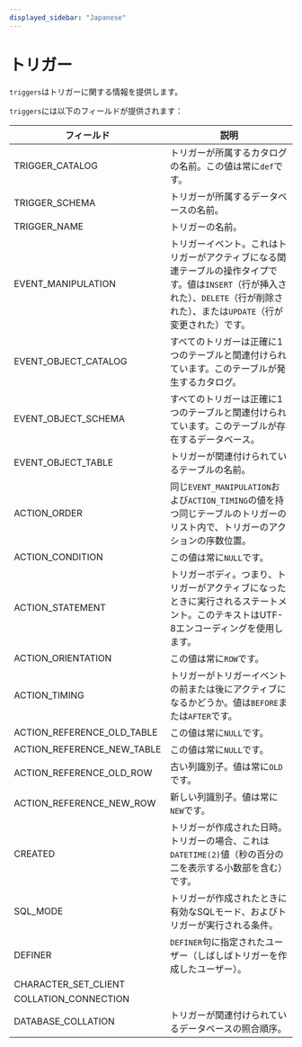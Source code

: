 ```yaml
---
displayed_sidebar: "Japanese"
---
```


# トリガー

`triggers`はトリガーに関する情報を提供します。

`triggers`には以下のフィールドが提供されます：

| **フィールド**             | **説明**                                                     |
| -------------------------- | ------------------------------------------------------------ |
| TRIGGER_CATALOG            | トリガーが所属するカタログの名前。この値は常に`def`です。     |
| TRIGGER_SCHEMA             | トリガーが所属するデータベースの名前。                         |
| TRIGGER_NAME               | トリガーの名前。                                              |
| EVENT_MANIPULATION         | トリガーイベント。これはトリガーがアクティブになる関連テーブルの操作タイプです。値は`INSERT`（行が挿入された）、`DELETE`（行が削除された）、または`UPDATE`（行が変更された）です。 |
| EVENT_OBJECT_CATALOG       | すべてのトリガーは正確に1つのテーブルと関連付けられています。このテーブルが発生するカタログ。 |
| EVENT_OBJECT_SCHEMA        | すべてのトリガーは正確に1つのテーブルと関連付けられています。このテーブルが存在するデータベース。 |
| EVENT_OBJECT_TABLE         | トリガーが関連付けられているテーブルの名前。                  |
| ACTION_ORDER               | 同じ`EVENT_MANIPULATION`および`ACTION_TIMING`の値を持つ同じテーブルのトリガーのリスト内で、トリガーのアクションの序数位置。 |
| ACTION_CONDITION           | この値は常に`NULL`です。                                     |
| ACTION_STATEMENT           | トリガーボディ。つまり、トリガーがアクティブになったときに実行されるステートメント。このテキストはUTF-8エンコーディングを使用します。 |
| ACTION_ORIENTATION         | この値は常に`ROW`です。                                      |
| ACTION_TIMING              | トリガーがトリガーイベントの前または後にアクティブになるかどうか。値は`BEFORE`または`AFTER`です。 |
| ACTION_REFERENCE_OLD_TABLE | この値は常に`NULL`です。                                     |
| ACTION_REFERENCE_NEW_TABLE | この値は常に`NULL`です。                                     |
| ACTION_REFERENCE_OLD_ROW   | 古い列識別子。値は常に`OLD`です。                             |
| ACTION_REFERENCE_NEW_ROW   | 新しい列識別子。値は常に`NEW`です。                           |
| CREATED                    | トリガーが作成された日時。トリガーの場合、これは`DATETIME(2)`値（秒の百分の二を表示する小数部を含む）です。 |
| SQL_MODE                   | トリガーが作成されたときに有効なSQLモード、およびトリガーが実行される条件。 |
| DEFINER                    | `DEFINER`句に指定されたユーザー（しばしばトリガーを作成したユーザー）。 |
| CHARACTER_SET_CLIENT       |                                                              |
| COLLATION_CONNECTION       |                                                              |
| DATABASE_COLLATION         | トリガーが関連付けられているデータベースの照合順序。       |